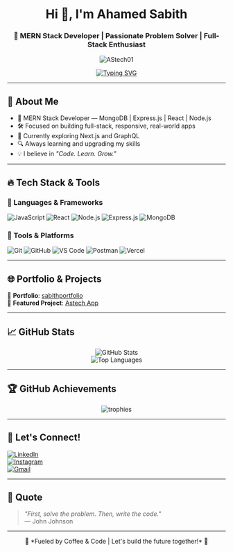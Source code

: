 <h1 align="center">Hi 👋, I'm Ahamed Sabith</h1>
<h3 align="center">🚀 MERN Stack Developer | Passionate Problem Solver | Full-Stack Enthusiast</h3>

<p align="center">
  <img src="https://komarev.com/ghpvc/?username=AStech01&label=Profile%20Views&color=0e75b6&style=flat" alt="AStech01" />
</p>

<p align="center">
  <a href="https://github.com/AStech01"><img src="https://readme-typing-svg.demolab.com?font=Fira+Code&size=20&pause=1000&color=58A6FF&center=true&vCenter=true&width=435&lines=Building+fast%2C+scalable+web+apps;Crafting+clean+%26+reusable+code;Let's+build+something+awesome!" alt="Typing SVG" /></a>
</p>

---

## 🚀 About Me
- 💼 MERN Stack Developer — MongoDB | Express.js | React | Node.js  
- 🛠️ Focused on building full-stack, responsive, real-world apps  
- 🌱 Currently exploring Next.js and GraphQL  
- 🔍 Always learning and upgrading my skills  
- 💡 I believe in *"Code. Learn. Grow."*

---

## 🔥 Tech Stack & Tools

### 🧠 Languages & Frameworks
![JavaScript](https://img.shields.io/badge/-JavaScript-F7DF1E?style=flat&logo=javascript&logoColor=black)
![React](https://img.shields.io/badge/-React-61DAFB?style=flat&logo=react&logoColor=black)
![Node.js](https://img.shields.io/badge/-Node.js-339933?style=flat&logo=node.js&logoColor=white)
![Express.js](https://img.shields.io/badge/-Express.js-000000?style=flat&logo=express&logoColor=white)
![MongoDB](https://img.shields.io/badge/-MongoDB-47A248?style=flat&logo=mongodb&logoColor=white)

### 🧰 Tools & Platforms
![Git](https://img.shields.io/badge/-Git-F05032?style=flat&logo=git&logoColor=white)
![GitHub](https://img.shields.io/badge/-GitHub-181717?style=flat&logo=github&logoColor=white)
![VS Code](https://img.shields.io/badge/-VS%20Code-007ACC?style=flat&logo=visual-studio-code&logoColor=white)
![Postman](https://img.shields.io/badge/-Postman-FF6C37?style=flat&logo=postman&logoColor=white)
![Vercel](https://img.shields.io/badge/-Vercel-000?style=flat&logo=vercel&logoColor=white)

---

## 🌐 Portfolio & Projects

🔗 **Portfolio**: [sabithportfolio](https://github.com/AStech01/sabithportfolio.git)  
🧠 **Featured Project**: [Astech App](https://github.com/AStech01/Astech.git)

---

## 📈 GitHub Stats

<p align="center">
  <img src="https://github-readme-stats.vercel.app/api?username=AStech01&show_icons=true&theme=radical" alt="GitHub Stats" />
  <br/>
  <img src="https://github-readme-stats.vercel.app/api/top-langs/?username=AStech01&layout=compact&theme=radical" alt="Top Languages" />
</p>

---

## 🏆 GitHub Achievements

<p align="center">
  <img src="https://github-profile-trophy.vercel.app/?username=AStech01&theme=radical&margin-w=15&no-frame=true" alt="trophies"/>
</p>

---

## 🤝 Let's Connect!

[![LinkedIn](https://img.shields.io/badge/-LinkedIn-blue?style=flat&logo=linkedin)](https://www.linkedin.com/in/ahamed-sabith-51002b322)  
[![Instagram](https://img.shields.io/badge/-Instagram-E4405F?style=flat&logo=instagram&logoColor=white)](https://www.instagram.com/_sabith__00)  
[![Gmail](https://img.shields.io/badge/-Gmail-D14836?style=flat&logo=gmail&logoColor=white)](mailto:zaalim388@gmail.com?subject=Hello%20Sabith&body=Hi,%20I%20would%20like%20to%20connect%20with%20you!)

---

## 💬 Quote

> *"First, solve the problem. Then, write the code."*  
> — John Johnson

---

<p align="center">
  🚀 *Fueled by Coffee & Code | Let's build the future together!* 🌟
</p>
